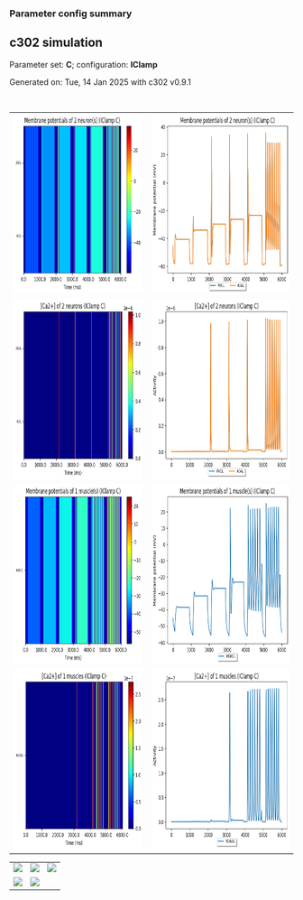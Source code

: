 ### Parameter config summary 
<h2>c302 simulation</h2>
<p>Parameter set: <b>C</b>; configuration: <b>IClamp</b></p>
<p>Generated on: Tue, 14 Jan 2025 with c302 v0.9.1</p><br/>
<table>

<tr>
  <td><a href="images/neurons_C_IClamp.png"><img alt=" " src="images/neurons_C_IClamp.png" height="320"/></a></td>
  <td><a href="images/traces_neuron_IClamp_C.png"><img alt=" " src="images/traces_neuron_IClamp_C.png" height="320"/></a></td>
</tr>

<tr>
  <td><a href="images/neuron_activity_C_IClamp.png"><img alt=" " src="images/neuron_activity_C_IClamp.png" height="320"/></a></td>
  <td><a href="images/traces_neuron_activity_IClamp_C.png"><img alt=" " src="images/traces_neuron_activity_IClamp_C.png" height="320"/></a></td>
</tr>

<tr>
  <td><a href="images/muscles_C_IClamp.png"><img alt=" " src="images/muscles_C_IClamp.png" height="320"/></a></td>
  <td><a href="images/traces_muscles_IClamp_C.png"><img alt=" " src="images/traces_muscles_IClamp_C.png" height="320"/></a></td>
</tr>

<tr>
  <td><a href="images/muscle_activity_C_IClamp.png"><img alt=" " src="images/muscle_activity_C_IClamp.png" height="320"/></a></td>
  <td><a href="images/traces_muscles_activity_IClamp_C.png"><img alt=" " src="images/traces_muscles_activity_IClamp_C.png" height="320"/></a></td>
</tr>
</table>
<table>

<tr><td><a href="images/c302_C_IClamp_exc_to_neurons.png"><img alt=" " src="images/c302_C_IClamp_exc_to_neurons.png" height="320"/></a></td>

  <td><a href="images/c302_C_IClamp_inh_to_neurons.png"><img alt=" " src="images/c302_C_IClamp_inh_to_neurons.png" height="320"/></a></td>

  <td><a href="images/c302_C_IClamp_elec_neurons_neurons.png"><img alt=" " src="images/c302_C_IClamp_elec_neurons_neurons.png" height="320"/></a></td></tr>

<tr><td><a href="images/c302_C_IClamp_exc_to_muscles.png"><img alt=" " src="images/c302_C_IClamp_exc_to_muscles.png" height="320"/></a></td>

  <td><a href="images/c302_C_IClamp_inh_to_muscles.png"><img alt=" " src="images/c302_C_IClamp_inh_to_muscles.png" height="320"/></a></td></tr>
</table>
